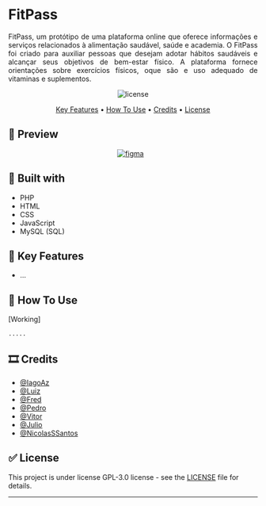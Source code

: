 # FitPass

<p style="text-align: justify;">FitPass, um protótipo de uma plataforma online que oferece informações e serviços relacionados à alimentação saudável, saúde e academia. O FitPass foi criado para auxiliar pessoas que desejam adotar hábitos saudáveis e alcançar seus objetivos de bem-estar físico. A plataforma fornece orientações sobre exercícios físicos, oque são e uso adequado de vitaminas e suplementos.
</p>

<p align="center">
    <img alt="license" src="https://img.shields.io/github/license/IagoAz/FitPass.svg"/>
</p>

<p align="center">
  <a href="#key-features">Key Features</a> •
  <a href="#how-to-use">How To Use</a> •
  <a href="#credits">Credits</a> •
  <a href="#license">License</a>
</p>


## 📌 Preview

<p align="center">
  <a href="https://www.figma.com/file/aukjmm6YwIdGzfN5N8KqU1/FitPass-Desing?type=design&node-id=0%3A1&mode=design&t=A8i1iF70CSJYO8st-1" target="_blank" style="display: inline-block; text-align: center;">
    <img alt="figma" width="px" src="https://img.shields.io/badge/Figma-F24E1E?style=for-the-badge&logo=figma&logoColor=white" style="padding-right:10px;"/>
  </a>
</p>




## 🔨 Built with
- PHP        
- HTML
- CSS
- JavaScript
- MySQL (SQL)


## 🔑 Key Features

* ...

## 📑 How To Use

[Working]

```bash
.....
```

## 🎞️ Credits

- [@IagoAz](https://github.com/IagoAz)
- [@Luiz]()
- [@Fred]()
- [@Pedro]()
- [@Vitor]()
- [@Julio]()
- [@NicolasSSantos](https://github.com/NicolasSSantos)

## ✅ License

This project is under license GPL-3.0 license - see the [LICENSE](https://github.com/IagoAz/FitPass/blob/main/LICENSE) file for details.

---

